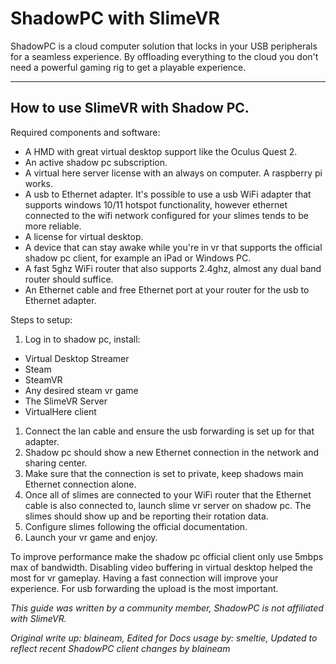 # ShadowPC with SlimeVR

ShadowPC is a cloud computer solution that locks in your USB peripherals for a seamless experience.
By offloading everything to the cloud you don't need a powerful gaming rig to get a playable experience.

------

## How to use SlimeVR with Shadow PC.

Required components and software:
- A HMD with great virtual desktop support like the Oculus Quest 2.
- An active shadow pc subscription.
- A virtual here server license with an always on computer. A raspberry pi works.
- A usb to Ethernet adapter. It's possible to use a usb WiFi adapter that supports windows 10/11 hotspot functionality, however ethernet connected to the wifi network configured for your slimes tends to be more reliable.
- A license for virtual desktop.
- A device that can stay awake while you're in vr that supports the official shadow pc client, for example an iPad or Windows PC.
- A fast 5ghz WiFi router that also supports 2.4ghz, almost any dual band router should suffice.
- An Ethernet cable and free Ethernet port at your router for the usb to Ethernet adapter.

Steps to setup:
1. Log in to shadow pc, install:
- Virtual Desktop Streamer
- Steam
- SteamVR
- Any desired steam vr game
- The SlimeVR Server
- VirtualHere client
1. Connect the lan cable and ensure the usb forwarding is set up for that adapter.
2. Shadow pc should show a new Ethernet connection in the network and sharing center.
3. Make sure that the connection is set to private, keep shadows main Ethernet connection alone.
4. Once all of slimes are connected to your WiFi router that the Ethernet cable is also connected to, launch slime vr server on shadow pc. The slimes should show up and be reporting their rotation data.
5. Configure slimes following the official documentation.
6. Launch your vr game and enjoy.

To improve performance make the shadow pc official client only use 5mbps max of bandwidth.
Disabling video buffering in virtual desktop helped the most for vr gameplay.
Having a fast connection will improve your experience.
For usb forwarding the upload is the most important.

*This guide was written by a community member, ShadowPC is not affiliated with SlimeVR.*

*Original write up: blaineam, Edited for Docs usage by: smeltie, Updated to reflect recent ShadowPC client changes by blaineam*
